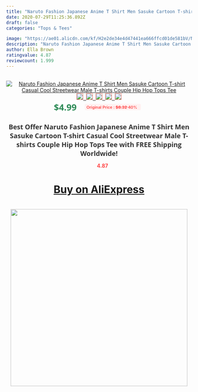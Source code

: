 ```yaml
---
title: "Naruto Fashion Japanese Anime T Shirt Men Sasuke Cartoon T-shirt Casual Cool Streetwear Male T-shirts Couple Hip Hop Tops Tee"
date: 2020-07-29T11:25:36.892Z
draft: false
categories: "Tops & Tees"

image: "https://ae01.alicdn.com/kf/H2e2de34e4d47441ea666ffcd01de581bV/Naruto-Fashion-Japanese-Anime-T-Shirt-Men-Sasuke-Cartoon-T-shirt-Casual-Cool-Streetwear-Male-T.jpg"
description: "Naruto Fashion Japanese Anime T Shirt Men Sasuke Cartoon T-shirt Casual Cool Streetwear Male T-shirts Couple Hip Hop Tops Tee"
author: Ella Brown
ratingvalue: 4.87
reviewcount: 1.999
---
```

<br>
<div style="text-align: center;">
<a href="https://s.click.aliexpress.com/e/_ANe1tb" target="_blank" rel="nofollow noopener noreferrer"><img alt="Naruto Fashion Japanese Anime T Shirt Men Sasuke Cartoon T-shirt Casual Cool Streetwear Male T-shirts Couple Hip Hop Tops Tee" class="magnifier-image" src="https://ae01.alicdn.com/kf/H2e2de34e4d47441ea666ffcd01de581bV/Naruto-Fashion-Japanese-Anime-T-Shirt-Men-Sasuke-Cartoon-T-shirt-Casual-Cool-Streetwear-Male-T.jpg_640x640.jpg">
<br>
<img style="border:1px solid salmon" src="https://ae01.alicdn.com/kf/H2e2de34e4d47441ea666ffcd01de581bV/Naruto-Fashion-Japanese-Anime-T-Shirt-Men-Sasuke-Cartoon-T-shirt-Casual-Cool-Streetwear-Male-T.jpg_120x120.jpg">&nbsp;&nbsp;<img style="border:1px solid salmon" src="https://ae01.alicdn.com/kf/H5d62863bee484981a5f9bd2bf76f7a84q/Naruto-Fashion-Japanese-Anime-T-Shirt-Men-Sasuke-Cartoon-T-shirt-Casual-Cool-Streetwear-Male-T.jpg_120x120.jpg">&nbsp;&nbsp;<img style="border:1px solid salmon" src="https://ae01.alicdn.com/kf/H13ca880f9815445ba2b03f8c3964f0450/Naruto-Fashion-Japanese-Anime-T-Shirt-Men-Sasuke-Cartoon-T-shirt-Casual-Cool-Streetwear-Male-T.jpg_120x120.jpg">&nbsp;&nbsp;<img style="border:1px solid salmon" src="https://ae01.alicdn.com/kf/Hb66de585038742c99b172aeb6bceb341j/Naruto-Fashion-Japanese-Anime-T-Shirt-Men-Sasuke-Cartoon-T-shirt-Casual-Cool-Streetwear-Male-T.jpg_120x120.jpg">&nbsp;&nbsp;<img style="border:1px solid salmon" src="https://ae01.alicdn.com/kf/H0d81281cece7468f84bb4fd06003c959A/Naruto-Fashion-Japanese-Anime-T-Shirt-Men-Sasuke-Cartoon-T-shirt-Casual-Cool-Streetwear-Male-T.jpg_120x120.jpg"></a></div><br0>
<div style="text-align: center;"><span style="background-color: white; border: 0px; box-sizing: border-box; color: seagreen; display: inline-block; font-family: &quot;open sans&quot; , &quot;arial&quot; , &quot;helvetica&quot; , sans-serif , &quot;heiti&quot;; font-size: 24px; font-stretch: inherit; font-weight: 700; line-height: inherit; margin: 0px 10px 0px 0px; padding: 0px; vertical-align: middle;">$4.99 </span>
<span style="background: rgb(255 , 241 , 241); border-radius: 3px; border: 0px; box-sizing: border-box; color: #ff4747; display: inline-block; font-family: inherit; font-size: 12px; font-stretch: inherit; font-style: inherit; font-variant: inherit; font-weight: 600; line-height: inherit; margin: 0px; padding: 2px 5px; transform: scale(0.9); vertical-align: middle;">Original Price : <b style="text-decoration: line-through;">$8.32 </b> 40%&nbsp;&nbsp;</span></div>
<h1 style="color: #333333; display: inline-block; font-family: &quot;open sans&quot; , &quot;arial&quot; , &quot;helvetica&quot; , sans-serif , &quot;heiti&quot;; font-size: 18px; font-stretch: inherit; font-weight: 700; text-align: center;">Best Offer Naruto Fashion Japanese Anime T Shirt Men Sasuke Cartoon T-shirt Casual Cool Streetwear Male T-shirts Couple Hip Hop Tops Tee with FREE Shipping Worldwide!</h1>
<div style="color: #ff4747; text-align: center;">
<img src="https://4.bp.blogspot.com/-M0ZcTcb-5uY/XleCXlxnR4I/AAAAAAAAAEc/OrjgMkXV1oMQFaCRZj5HQwOCBcu3w1FegCPcBGAYYCw/s1600/star.png" style="height: 15px;">&nbsp;<b>4.87</b></div>
<div class="button_cont" align="center"><a class="buynow_a" href="https://s.click.aliexpress.com/e/_ANe1tb" target="_blank" rel="nofollow noopener noreferrer"><H1>Buy on AliExpress</H1></a></div><br>
<div class="separator" style="clear: both; text-align: center;">
<img src="https://lh3.googleusercontent.com/-pTy5HemUv9M/XlePHvY0dAI/AAAAAAAAAE4/0nX5iRUoIWY8eMW9Dpxeirr157OZliDIgCLcBGAsYHQ/s1600/badge.gif" width="480">
</div>
